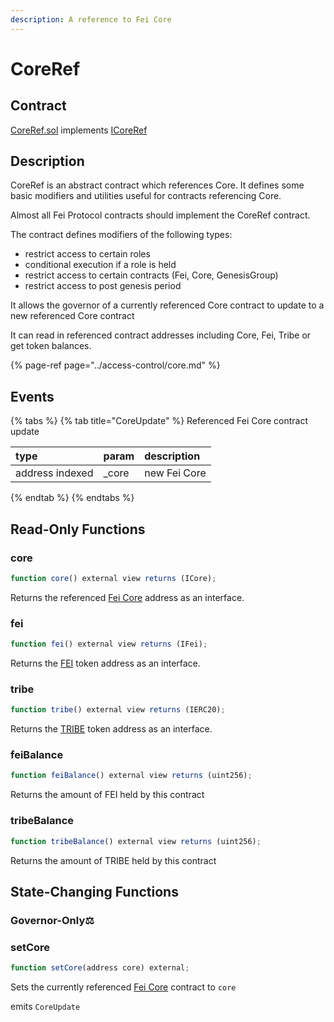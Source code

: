 ```yaml
---
description: A reference to Fei Core
---
```


# CoreRef

## Contract

[CoreRef.sol](https://github.com/fei-protocol/fei-protocol-core/blob/master/contracts/refs/CoreRef.sol) implements [ICoreRef](https://github.com/fei-protocol/fei-protocol-core/blob/master/contracts/refs/ICoreRef.sol)

## Description

CoreRef is an abstract contract which references Core. It defines some basic modifiers and utilities useful for contracts referencing Core.

Almost all Fei Protocol contracts should implement the CoreRef contract.

The contract defines modifiers of the following types:

* restrict access to certain roles
* conditional execution if a role is held
* restrict access to certain contracts \(Fei, Core, GenesisGroup\)
* restrict access to post genesis period

It allows the governor of a currently referenced Core contract to update to a new referenced Core contract

It can read in referenced contract addresses including Core, Fei, Tribe or get token balances.

{% page-ref page="../access-control/core.md" %}

## Events

{% tabs %}
{% tab title="CoreUpdate" %}
Referenced Fei Core contract update

| type | param | description |
| :--- | :--- | :--- |
| address indexed | \_core | new Fei Core |
{% endtab %}
{% endtabs %}

## Read-Only Functions

### core

```javascript
function core() external view returns (ICore);
```

Returns the referenced [Fei Core](../access-control/core.md) address as an interface.

### fei

```javascript
function fei() external view returns (IFei);
```

Returns the [FEI](../fei-stablecoin/fei-fei-usd.md) token address as an interface.

### tribe

```javascript
function tribe() external view returns (IERC20);
```

Returns the [TRIBE](../../governance/tribe.md) token address as an interface.

### feiBalance

```javascript
function feiBalance() external view returns (uint256);
```

Returns the amount of FEI held by this contract

### tribeBalance

```javascript
function tribeBalance() external view returns (uint256);
```

Returns the amount of TRIBE held by this contract

## State-Changing Functions <a id="state-changing-functions"></a>

### Governor-Only⚖️

### setCore

```javascript
function setCore(address core) external;
```

Sets the currently referenced [Fei Core](../access-control/core.md) contract to `core`

emits `CoreUpdate`

